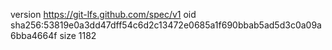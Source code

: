 version https://git-lfs.github.com/spec/v1
oid sha256:53819e0a3dd47dff54c6d2c13472e0685a1f690bbab5ad5d3c0a09a6bba4664f
size 1182
